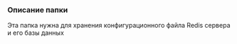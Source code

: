 ### Описание папки

Эта папка нужна для хранения конфигурационного файла Redis сервера и его базы данных